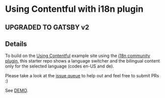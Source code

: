 # Using Contentful with i18n plugin

## **UPGRADED TO GATSBY v2**

## Details
To build on the [Using Contentful](https://github.com/gatsbyjs/gatsby/tree/master/examples/using-contentful) example site using the [i18n community plugin](https://github.com/angeloocana/gatsby-plugin-i18n), this starter repo shows a language switcher and the bilingual content only for the selected language (codes en-US and de).

Please take a look at the [issue queue](https://github.com/mccrodp/gatsby-contentful-i18n) to help out and feel free to submit PRs :)

See [DEMO](https://gatsby-starter-contentful-i18n.netlify.com/).

